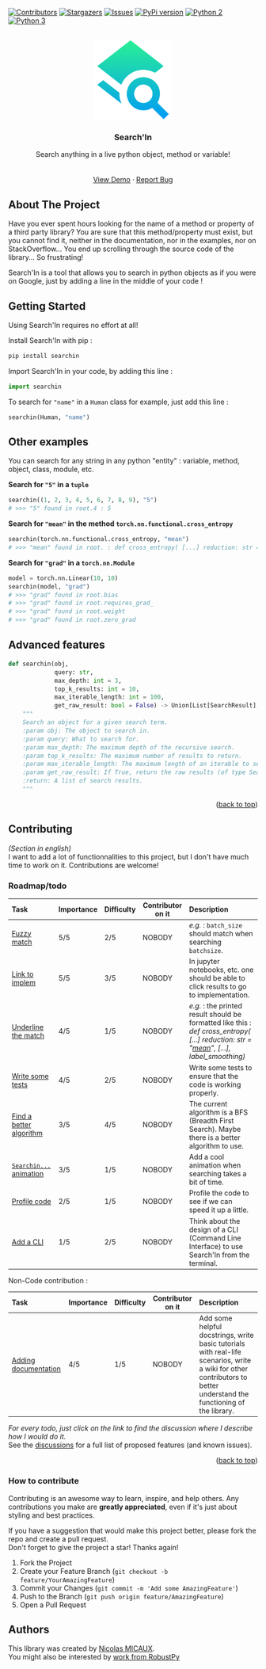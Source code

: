 <a name="readme-top"></a>
[![Contributors][contributors-shield]][contributors-url]<!--[![Forks][forks-shield]][forks-url]-->
[![Stargazers][stars-shield]][stars-url]
[![Issues][issues-shield]][issues-url]<!--[![MIT License][license-shield]][license-url]--><!--[![LinkedIn][linkedin-shield]][linkedin-url]-->
[![PyPi version][pypi-shield]][pypi-url]
[![Python 2][python2-shield]][python-url]
[![Python 3][python3-shield]][python-url]


<!-- PROJECT LOGO -->
<br />
<div align="center">

  <a href="https://github.com/NicolasMICAUX/searchin">
    <img src="https://raw.githubusercontent.com/NicolasMICAUX/searchin/main/images/logo.png" alt="Logo" width="160" height="160">
  </a>

  <h3 align="center">Search'In</h3>

  <p align="center">
    Search anything in a live python object, method or variable!
    <br />
<!--
    <a href="https://github.com/NicolasMICAUX/searchin"><strong>Explore the docs »</strong></a>
-->
    <br />
    <br />
    <a href="https://github.com/NicolasMICAUX/searchin">View Demo</a>
    ·
    <a href="https://github.com/NicolasMICAUX/searchin/issues">Report Bug</a>
</div>


<!-- ABOUT THE PROJECT -->
## About The Project

<!-- [Screen Shot][product-screenshot] -->

Have you ever spent hours looking for the name of a method or property of a third party library? You are sure that this method/property must exist, but you cannot find it, neither in the documentation, nor in the examples, nor on StackOverflow... You end up scrolling through the source code of the library... So frustrating!

Search'In is a tool that allows you to search in python objects as if you were on Google, just by adding a line in the middle of your code !

<!-- GETTING STARTED -->
## Getting Started
Using Search'In requires no effort at all!

Install Search'In with pip :
```sh
pip install searchin
```

Import Search'In in your code, by adding this line :
```python
import searchin
```

To search for `"name"` in a `Human` class for example, just add this line :
```python
searchin(Human, "name")
```

<!-- USAGE EXAMPLES -->
## Other examples
You can search for any string in any python "entity" : variable, method, object, class, module, etc.

**Search for `"5"` in a `tuple`**
```python
searchin((1, 2, 3, 4, 5, 6, 7, 8, 9), "5")
# >>> "5" found in root.4 : 5
```

**Search for `"mean"` in the method `torch.nn.functional.cross_entropy`**
```python
searchin(torch.nn.functional.cross_entropy, "mean")
# >>> "mean" found in root. : def cross_entropy( [...] reduction: str = "mean", [...], label_smoothing)
```

**Search for `"grad"` in a `torch.nn.Module`**
```python
model = torch.nn.Linear(10, 10)
searchin(model, "grad")
# >>> "grad" found in root.bias
# >>> "grad" found in root.requires_grad_
# >>> "grad" found in root.weight
# >>> "grad" found in root.zero_grad
```

## Advanced features
```python
def searchin(obj,
             query: str,
             max_depth: int = 3,
             top_k_results: int = 10,
             max_iterable_length: int = 100,
             get_raw_result: bool = False) -> Union[List[SearchResult], None]:
    """
    Search an object for a given search term.
    :param obj: The object to search in.
    :param query: What to search for.
    :param max_depth: The maximum depth of the recursive search.
    :param top_k_results: The maximum number of results to return.
    :param max_iterable_length: The maximum length of an iterable to search in.
    :param get_raw_result: If True, return the raw results (of type SearchResult), else just print them.
    :return: A list of search results.
    """
```

<p align="right">(<a href="#readme-top">back to top</a>)</p>



<!-- CONTRIBUTING -->
## Contributing
_(Section in english)_  
I want to add a lot of functionnalities to this project, but I don't have much time to work on it. Contributions are welcome!  

<!-- ROADMAP-->
### Roadmap/todo
<!-- table with columns : task, importance, difficulty, status, description -->
| Task                     | Importance | Difficulty | Contributor on it | Description                                                                                                                                    |
|:-------------------------|------------|------------|-------------------|:-----------------------------------------------------------------------------------------------------------------------------------------------|
| [Fuzzy match](https://github.com/NicolasMICAUX/searchin/discussions/2)              | 5/5        | 2/5        | NOBODY            | _e.g._ : `batch_size` should match when searching `batchsize`.                                                                                 |
| [Link to implem](https://github.com/NicolasMICAUX/searchin/discussions/14)          | 5/5        | 3/5        | NOBODY            | In jupyter notebooks, etc. one should be able to click results to go to implementation.                                                                 |
| [Underline the match](https://github.com/NicolasMICAUX/searchin/discussions/4)      | 4/5        | 1/5        | NOBODY            | _e.g._ : the printed result should be formatted like this : _def cross_entropy( [...] reduction: str = "<u>mean</u>", [...], label_smoothing)_ |
| [Write some tests](https://github.com/NicolasMICAUX/searchin/discussions/5)         | 4/5        | 2/5        | NOBODY            | Write some tests to ensure that the code is working properly.                                                                                  |
| [Find a better algorithm](https://github.com/NicolasMICAUX/searchin/discussions/7)  | 3/5        | 4/5        | NOBODY            | The current algorithm is a BFS (Breadth First Search). Maybe there is a better algorithm to use.                                               |
| [`Searchin...` animation](https://github.com/NicolasMICAUX/searchin/discussions/9)  | 3/5        | 1/5        | NOBODY            | Add a cool animation when searching takes a bit of time.                                                                                       |
| [Profile code](https://github.com/NicolasMICAUX/searchin/discussions/11)             | 2/5        | 1/5        | NOBODY            | Profile the code to see if we can speed it up a little.                                                                                        |
| [Add a CLI](https://github.com/NicolasMICAUX/searchin/discussions/12)                | 1/5        | 2/5        | NOBODY            | Think about the design of a CLI (Command Line Interface) to use Search'In from the terminal.                                                   |

Non-Code contribution :

| Task                     | Importance | Difficulty | Contributor on it | Description                                                                                                                                                           |
|:-------------------------|------------|------------|-------------------|:----------------------------------------------------------------------------------------------------------------------------------------------------------------------|
| [Adding documentation](https://github.com/NicolasMICAUX/searchin/discussions/6)     | 4/5        | 1/5        | NOBODY            | Add some helpful docstrings, write basic tutorials with real-life scenarios, write a wiki for other contributors to better understand the functioning of the library. |


_For every todo, just click on the link to find the discussion where I describe how I would do it._  
See the [discussions](https://github.com/NicolasMICAUX/searchin/discussions) for a full list of proposed features (and known issues).

<p align="right">(<a href="#readme-top">back to top</a>)</p>

### How to contribute
Contributing is an awesome way to learn, inspire, and help others. Any contributions you make are **greatly appreciated**, even if it's just about styling and best practices.

If you have a suggestion that would make this project better, please fork the repo and create a pull request.  
Don't forget to give the project a star! Thanks again!

1. Fork the Project
2. Create your Feature Branch (`git checkout -b feature/YourAmazingFeature`)
3. Commit your Changes (`git commit -m 'Add some AmazingFeature'`)
4. Push to the Branch (`git push origin feature/AmazingFeature`)
5. Open a Pull Request


## Authors
This library was created by [Nicolas MICAUX](https://github.com/NicolasMICAUX).  
You might also be interested by [work from RobustPy](https://github.com/RobustPy/)

<!-- MARKDOWN LINKS & IMAGES -->
<!-- https://www.markdownguide.org/basic-syntax/#reference-style-links -->
[contributors-shield]: https://img.shields.io/github/contributors/NicolasMICAUX/searchin.svg?style=for-the-badge
[contributors-url]: https://github.com/NicolasMICAUX/searchin/graphs/contributors
[stars-shield]: https://img.shields.io/github/stars/NicolasMICAUX/searchin.svg?style=for-the-badge
[stars-url]: https://github.com/NicolasMICAUX/searchin/stargazers
[issues-shield]: https://img.shields.io/github/issues/NicolasMICAUX/searchin.svg?style=for-the-badge
[issues-url]: https://github.com/NicolasMICAUX/searchin/issues
[pypi-shield]: https://img.shields.io/pypi/v/searchin.svg?style=for-the-badge
[pypi-url]: https://pypi.org/project/searchin/
[python2-shield]: https://img.shields.io/badge/python-2.7+-blue.svg?style=for-the-badge
[python3-shield]: https://img.shields.io/badge/python-3.5+-blue.svg?style=for-the-badge
[python-url]: https://www.python.org/downloads/

[//]: # ([license-shield]: https://img.shields.io/github/license/NicolasMICAUX/searchin.svg?style=for-the-badge)
[//]: # ([license-url]: https://github.com/NicolasMICAUX/searchin/blob/master/LICENSE.txt)
[//]: # ([linkedin-shield]: https://img.shields.io/badge/-LinkedIn-black.svg?style=for-the-badge&logo=linkedin&colorB=555)
[//]: # ([linkedin-url]: https://linkedin.com/in/othneildrew)
[product-screenshot]: images/screenshot.png

